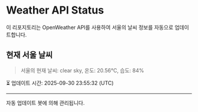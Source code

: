 
# Weather API Status

이 리포지토리는 OpenWeather API를 사용하여 서울의 날씨 정보를 자동으로 업데이트합니다.

## 현재 서울 날씨
> 서울의 현재 날씨: clear sky, 온도: 20.56°C, 습도: 84%

⏳ 업데이트 시간: 2025-09-30 23:55:32 (UTC)

---
자동 업데이트 봇에 의해 관리됩니다.
